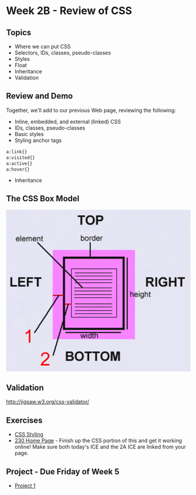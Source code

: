 # Week 2B - Review of CSS

## Topics
- Where we can put CSS
- Selectors, IDs, classes, pseudo-classes
- Styles
- Float
- Inheritance
- Validation

## Review and Demo
Together, we'll add to our previous Web page, reviewing the following:
- Inline, embedded, and external (linked) CSS
- IDs, classes, pseudo-classes
- Basic styles
- Styling anchor tags
```
a:link{}
a:visited{}
a:active{}
a:hover{}
```
- Inheritance

## The CSS Box Model
![BoxModel](../other-files/BoxModel.png)

## Validation
http://jigsaw.w3.org/css-validator/

## Exercises
- [CSS Styling](../exercises/ICE2B.zip)
- [230 Home Page](../exercises/2A_230-home-page.md) - Finish up the CSS portion of this and get it working online! Make sure both today's ICE and the 2A ICE are linked from your page.

## Project - Due Friday of Week 5
- [Project 1](../projects/project1.md)
